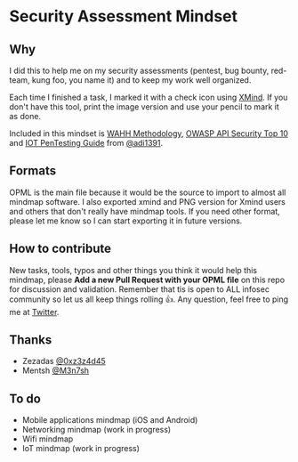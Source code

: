 # Security Assessment Mindset

## Why
I did this to help me on my security assessments (pentest, bug bounty, red-team, kung foo, you name it) and to keep my work well organized.

Each time I finished a task, I marked it with a check icon using [XMind](https://www.xmind.net/). If you don't have this tool, print the image version and use your pencil to mark it as done.

Included in this mindset is [WAHH Methodology](http://mdsec.net/wahh/tasks.html), [OWASP API Security Top 10](https://www.owasp.org/index.php/OWASP_API_Security_Project) and [IOT PenTesting Guide](https://www.gitbook.com/book/adi0x901/iot-pentesting-guide/details) from [@adi1391](https://twitter.com/adi1391).

## Formats
OPML is the main file because it would be the source to import to almost all mindmap software. I also exported xmind and PNG version for Xmind users and others that don't really have mindmap tools.
If you need other format, please let me know so I can start exporting it in future versions.

## How to contribute
New tasks, tools, typos and other things you think it would help this mindmap, please **Add a new Pull Request with your OPML file** on this repo for discussion and validation. Remember that tis is open to ALL infosec community so let us all keep things rolling  :thumbsup:. Any question, feel free to ping me at [Twitter](https://www.twitter.com/dsopas).

## Thanks
+ Zezadas [@0xz3z4d45](https://twitter.com/0xz3z4d45)
+ Mentsh [@M3n7sh](https://twitter.com/M3n7sh)

## To do
- Mobile applications mindmap (iOS and Android)
- Networking mindmap (work in progress)
- Wifi mindmap
- IoT mindmap (work in progress)
